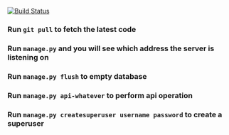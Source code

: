 [![Build Status](https://travis-ci.org/dhudaddy/prism.png?branch=master)](https://travis-ci.org/dhudaddy/prism)

### Run `git pull` to fetch the latest code

### Run `manage.py` and you will see which address the server is listening on

### Run `manage.py flush` to empty database

### Run `manage.py api-whatever` to perform api operation

### Run `manage.py createsuperuser username password` to create a superuser

